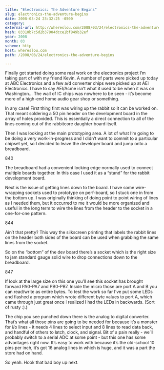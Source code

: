 ```yaml
---
title: "Electronics: The Adventure Begins"
slug: electronics-the-adventure-begins
date: 2008-03-24 23:32:25 -0500
category: 
external-url: http://whereslou.com/2008/03/24/electronics-the-adventure-begins
hash: 03310b7c5d2b37904dcce1bf849b32ef
year: 2008
month: 03
scheme: http
host: whereslou.com
path: /2008/03/24/electronics-the-adventure-begins

---
```


Finally got started doing some real work on the electronics project I’m taking part of with my friend Kevin. A number of parts were picked up today at ABC Electronics and a few a/d converter chips were picked up at AEI Electronics. I have to say AEI/Acme isn’t what it used to be when it was on Washington… The wall of IC chips was nowhere to be seen - it’s become more of a high-end home audio gear shop or something.

In any case! First thing first was wiring up the rabbit so it can be worked on. That meant soldering a 50 pin header on the development board in the array of holes provided. This is essentially a direct connection to all of the lines coming out of the rabbitcore daughter board itself.

Then I was looking at the main prototyping area. A lot of what I’m going to be doing a very work-in-progress and I didn’t want to commit to a particular chipset yet, so I decided to leave the developer board and jump onto a breadboard.

 840

The breadboard had a convenient locking edge normally used to connect multiple boards together. In this case I used it as a “stand” for the rabbit development board.

Next is the issue of getting lines down to the board. I have some wire-wrapping sockets used to prototype on perf-board, so I stuck one in from the bottom up. I was originally thinking of doing point to point wiring of lines as I needed them, but it occurred to me it would be more organized and useful in the long term to wire the lines from the header to the socket in a one-for-one pattern.

844

Ain’t that pretty? This way the silkscreen printing that labels the rabbit lines on the header both sides of the board can be used when grabbing the same lines from the socket.

So on the “bottom” of the dev board there’s a socket which is the right size to jam standard gauge solid wire to drop connections down to the breadboard.

847

If look at the large size on this one you’ll see this socket has brought forward PA0-PA7 and PB0-PB7. Inside the micro those are port A and B you can read/write as entire bytes. To test the work so far I’ve put some LEDs and flashed a program which wrote different byte values to port A, which came through just great once I realized I had the LEDs in backwards. (Sort of rusty :).)

The chip you see punched down there is the analog to digital converter. That’s what all those pins are going to be needed for because it’s a monster for i/o lines - it needs 4 lines to select input and 8 lines to read data back, and handful of others to latch, clock, and signal. Bit of a pain really - we’ll probably switch to a serial ADC at some point - but this one has some advantages right now. It’s easy to work with because it’s the old-school 10 pins per inch, it’s got 16 analog lines in which is huge, and it was a part the store had on hand.

So yeah. Hook that bad boy up next.

